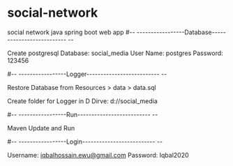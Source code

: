# social-network
social network java spring boot web app
#-- -----------------Database-------------------------- --

Create postgresql Database: social_media
User Name: postgres
Password: 123456


#-- -----------------Logger-------------------------- --


Restore Database from Resources > data > data.sql

Create folder for Logger in D Dirve: d://social_media



#-- -----------------Run-------------------------- --


Maven Update and Run



#-- -----------------Login-------------------------- --


Username: iqbalhossain.ewu@gmail.com
Password: Iqbal2020
